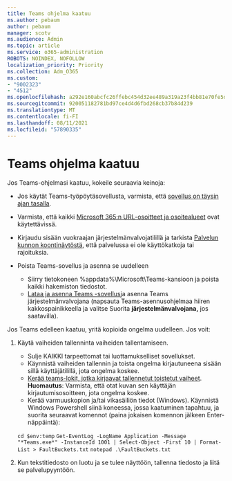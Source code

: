 ```yaml
---
title: Teams ohjelma kaatuu
ms.author: pebaum
author: pebaum
manager: scotv
ms.audience: Admin
ms.topic: article
ms.service: o365-administration
ROBOTS: NOINDEX, NOFOLLOW
localization_priority: Priority
ms.collection: Adm_O365
ms.custom:
- "9002323"
- "4512"
ms.openlocfilehash: a292e160abcfc26ffebc454d32ee489a319a23f4bb81e70fe5dbe72bfd0b8b81
ms.sourcegitcommit: 920051182781bd97ce4d4d6fbd268cb37b84d239
ms.translationtype: MT
ms.contentlocale: fi-FI
ms.lasthandoff: 08/11/2021
ms.locfileid: "57890335"
---
```

# <a name="teams-client-crashing"></a>Teams ohjelma kaatuu

Jos Teams-ohjelmasi kaatuu, kokeile seuraavia keinoja:

- Jos käytät Teams-työpöytäsovellusta, varmista, että [sovellus on täysin ajan tasalla](https://support.office.com/article/Update-Microsoft-Teams-535a8e4b-45f0-4f6c-8b3d-91bca7a51db1).

- Varmista, että kaikki [Microsoft 365:n URL-osoitteet ja osoitealueet](https://docs.microsoft.com/microsoftteams/connectivity-issues) ovat käytettävissä.

- Kirjaudu sisään vuokraajan järjestelmänvalvojatilillä ja tarkista [Palvelun kunnon koontinäytöstä](https://docs.microsoft.com/office365/enterprise/view-service-health), että palvelussa ei ole käyttökatkoja tai rajoituksia.

- Poista Teams-sovellus ja asenna se uudelleen
    - Siirry tietokoneen %appdata%\Microsoft\Teams\-kansioon ja poista kaikki hakemiston tiedostot.
    - [Lataa ja asenna Teams -sovellus](https://www.microsoft.com/microsoft-teams/download-app)ja asenna Teams järjestelmänvalvojana (napsauta Teams-asennusohjelmaa hiiren kakkospainikkeella ja valitse Suorita **järjestelmänvalvojana,** jos saatavilla).

Jos Teams edelleen kaatuu, yritä kopioida ongelma uudelleen. Jos voit:

1. Käytä vaiheiden tallenninta vaiheiden tallentamiseen.
    - Sulje KAIKKI tarpeettomat tai luottamukselliset sovellukset.
    - Käynnistä vaiheiden tallennin ja toista ongelma kirjautuneena sisään sillä käyttäjätilillä, jota ongelma koskee.
    - [Kerää teams-lokit, jotka kirjaavat tallennetut toistetut vaiheet](https://docs.microsoft.com/microsoftteams/log-files). **Huomautus**: Varmista, että otat kuvan sen käyttäjän kirjautumisosoitteen, jota ongelma koskee.
    - Kerää varmuuskopion ja/tai vikasäiliön tiedot (Windows). Käynnistä Windows Powershell siinä koneessa, jossa kaatuminen tapahtuu, ja suorita seuraavat komennot (paina jokaisen komennon jälkeen Enter-näppäintä):

    `cd $env:temp` `Get-EventLog -LogName Application -Message "*Teams.exe*" -InstanceId 1001 | Select-Object -First 10 | Format-List > FaultBuckets.txt`
    `notepad .\FaultBuckets.txt`
    
2. Kun tekstitiedosto on luotu ja se tulee näyttöön, tallenna tiedosto ja liitä se palvelupyyntöön. 
